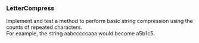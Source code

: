 ### LetterCompress
Implement and test a method to perform basic string compression using the counts of repeated characters.<br/>
For example, the string aabcccccaaa would become a5b1c5.